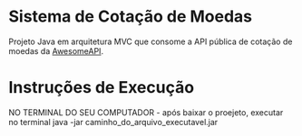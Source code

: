 # Sistema de Cotação de Moedas

Projeto Java em arquitetura MVC que consome a API pública de cotação de moedas da [AwesomeAPI](https://docs.awesomeapi.com.br/api-de-moedas).

# Instruções de Execução
NO TERMINAL DO SEU COMPUTADOR - após baixar o proejeto, executar no terminal java -jar caminho_do_arquivo_executavel.jar
